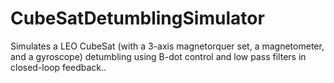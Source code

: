 # CubeSatDetumblingSimulator
Simulates a LEO CubeSat (with a 3-axis magnetorquer set, a magnetometer, and a gyroscope) detumbling using B-dot control and low pass filters in closed-loop feedback..
